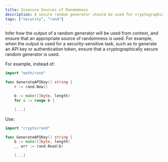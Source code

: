 ```yaml
---
title: Insecure Sources of Randomness
description: A secure random generator should be used for cryptographic operations, such as generating API keys or authentication tokens. Insecure sources of randomness can result in predicable outputs.
tags: ["security", "rand"]
---
```


Infer how the output of a random generator will be used from context, and ensure that an appropriate source of randomness is used.
For example, when the output is used for a security-sensitive task, such as to generate an API key or authentication token, ensure that a cryptographically secure random generator is used. 

For example, instead of:

```go
import "math/rand"

func GenerateAPIKey() string {
    r := rand.New()

    b := make([]byte, length)
    for i := range b {

    [...]
```

Use:

```go
import "crypto/rand"

func GenerateAPIKey() string {
	b := make([]byte, length)
	_, err := rand.Read(b)

    [...]
```
